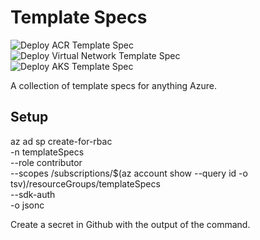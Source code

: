 # Template Specs

![Deploy ACR Template Spec](https://github.com/rjfmachado/azuretemplatespecs/workflows/Deploy%20ACR%20Template%20Spec/badge.svg)  
![Deploy Virtual Network Template Spec](https://github.com/rjfmachado/azuretemplatespecs/workflows/Deploy%20Virtual%20Network%20Template%20Spec/badge.svg)  
![Deploy AKS Template Spec](https://github.com/rjfmachado/azuretemplatespecs/workflows/Deploy%20AKS%20Template%20Spec/badge.svg)  

A collection of template specs for anything Azure.

## Setup

az ad sp create-for-rbac \
  -n templateSpecs \
  --role contributor \
  --scopes /subscriptions/$(az account show --query id -o tsv)/resourceGroups/templateSpecs \
  --sdk-auth \
  -o jsonc

Create a secret in Github with the output of the command.
